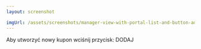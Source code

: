 ```yaml
---
layout: screenshot

imgUrl: /assets/screenshots/manager-view-with-portal-list-and-button-add.png
---
```

Aby utworzyć nowy kupon wciśnij przycisk: DODAJ
